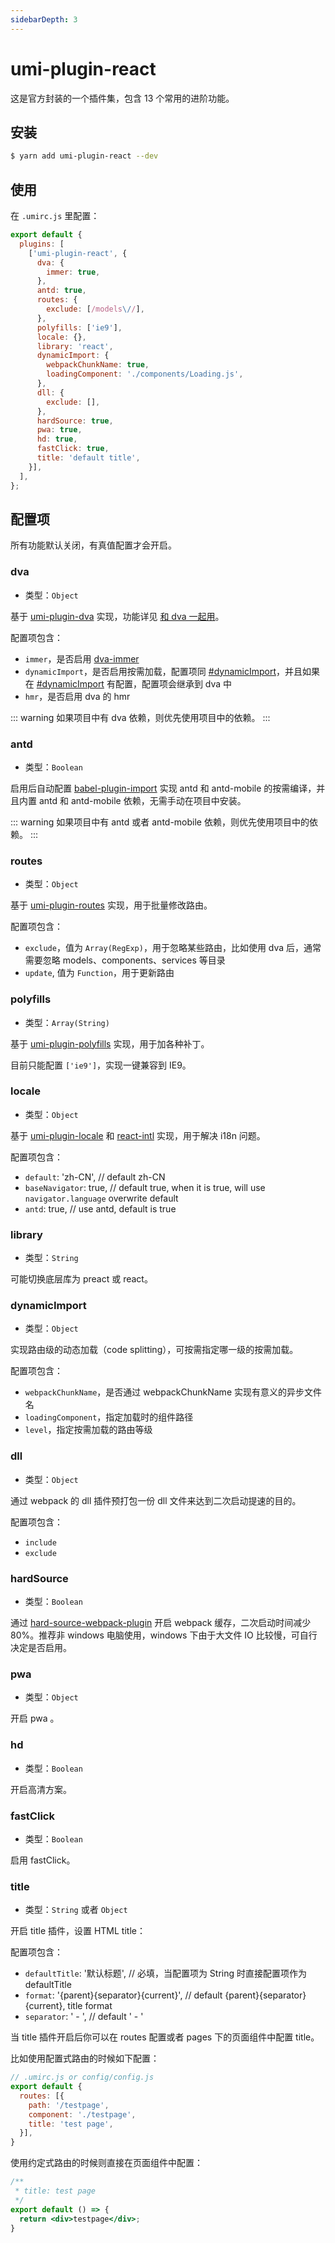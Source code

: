 ```yaml
---
sidebarDepth: 3
---
```


# umi-plugin-react

这是官方封装的一个插件集，包含 13 个常用的进阶功能。

## 安装

```bash
$ yarn add umi-plugin-react --dev
```

## 使用

在 `.umirc.js` 里配置：

```js
export default {
  plugins: [
    ['umi-plugin-react', {
      dva: {
        immer: true,
      },
      antd: true,
      routes: {
        exclude: [/models\//],
      },
      polyfills: ['ie9'],
      locale: {},
      library: 'react',
      dynamicImport: {
        webpackChunkName: true,
        loadingComponent: './components/Loading.js',
      },
      dll: {
        exclude: [],
      },
      hardSource: true,
      pwa: true,
      hd: true,
      fastClick: true,
      title: 'default title',
    }],
  ],
};
```

## 配置项

所有功能默认关闭，有真值配置才会开启。

### dva

* 类型：`Object`

基于 [umi-plugin-dva](https://github.com/umijs/umi/tree/master/packages/umi-plugin-dva) 实现，功能详见 [和 dva 一起用](/guide/with-dva.html)。

配置项包含：

* `immer`，是否启用 [dva-immer](https://github.com/dvajs/dva/tree/master/packages/dva-immer)
* `dynamicImport`，是否启用按需加载，配置项同 [#dynamicImport](#dynamicImport)，并且如果在 [#dynamicImport](#dynamicImport) 有配置，配置项会继承到 dva 中
* `hmr`，是否启用 dva 的 hmr

::: warning
如果项目中有 dva 依赖，则优先使用项目中的依赖。
:::

### antd

* 类型：`Boolean`

启用后自动配置 [babel-plugin-import](https://github.com/ant-design/babel-plugin-import) 实现 antd 和 antd-mobile 的按需编译，并且内置 antd 和 antd-mobile 依赖，无需手动在项目中安装。

::: warning
如果项目中有 antd 或者 antd-mobile 依赖，则优先使用项目中的依赖。
:::

### routes

* 类型：`Object`

基于 [umi-plugin-routes](https://github.com/umijs/umi/tree/master/packages/umi-plugin-routes) 实现，用于批量修改路由。

配置项包含：

* `exclude`，值为 `Array(RegExp)`，用于忽略某些路由，比如使用 dva 后，通常需要忽略 models、components、services 等目录
* `update`, 值为 `Function`，用于更新路由

### polyfills

* 类型：`Array(String)`

基于 [umi-plugin-polyfills](https://github.com/umijs/umi/tree/master/packages/umi-plugin-polyfills) 实现，用于加各种补丁。

目前只能配置 `['ie9']`，实现一键兼容到 IE9。

### locale

* 类型：`Object`

基于 [umi-plugin-locale](https://github.com/umijs/umi/tree/master/packages/umi-plugin-locale) 和 [react-intl](https://github.com/yahoo/react-intl) 实现，用于解决 i18n 问题。

配置项包含：

* `default`: 'zh-CN', // default zh-CN
* `baseNavigator`: true, // default true, when it is true, will use `navigator.language` overwrite default
* `antd`: true, // use antd, default is true

### library

* 类型：`String`

可能切换底层库为 preact 或 react。

### dynamicImport

* 类型：`Object`

实现路由级的动态加载（code splitting），可按需指定哪一级的按需加载。

配置项包含：

* `webpackChunkName`，是否通过 webpackChunkName 实现有意义的异步文件名
* `loadingComponent`，指定加载时的组件路径
* `level`，指定按需加载的路由等级

### dll

* 类型：`Object`

通过 webpack 的 dll 插件预打包一份 dll 文件来达到二次启动提速的目的。

配置项包含：

* `include`
* `exclude`

### hardSource

* 类型：`Boolean`

通过 [hard-source-webpack-plugin](https://github.com/mzgoddard/hard-source-webpack-plugin) 开启 webpack 缓存，二次启动时间减少 80%。推荐非 windows 电脑使用，windows 下由于大文件 IO 比较慢，可自行决定是否启用。

### pwa

* 类型：`Object`

开启 pwa 。

### hd

* 类型：`Boolean`

开启高清方案。

### fastClick

* 类型：`Boolean`

启用 fastClick。

### title

* 类型：`String` 或者 `Object`

开启 title 插件，设置 HTML title：

配置项包含：

* `defaultTitle`: '默认标题', // 必填，当配置项为 String 时直接配置项作为 defaultTitle
* `format`: '{parent}{separator}{current}', // default {parent}{separator}{current}, title format
* `separator`: ' - ', // default ' - '

当 title 插件开启后你可以在 routes 配置或者 pages 下的页面组件中配置 title。

比如使用配置式路由的时候如下配置：

```js
// .umirc.js or config/config.js
export default {
  routes: [{
    path: '/testpage',
    component: './testpage',
    title: 'test page',
  }],
}
```

使用约定式路由的时候则直接在页面组件中配置：

```jsx
/**
 * title: test page
 */
export default () => {
  return <div>testpage</div>;
}
```
